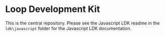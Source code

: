 # Loop Development Kit

This is the central repository. Please see the Javascript LDK readme in the `ldk\javascript` folder for the Javascript LDK documentation.
